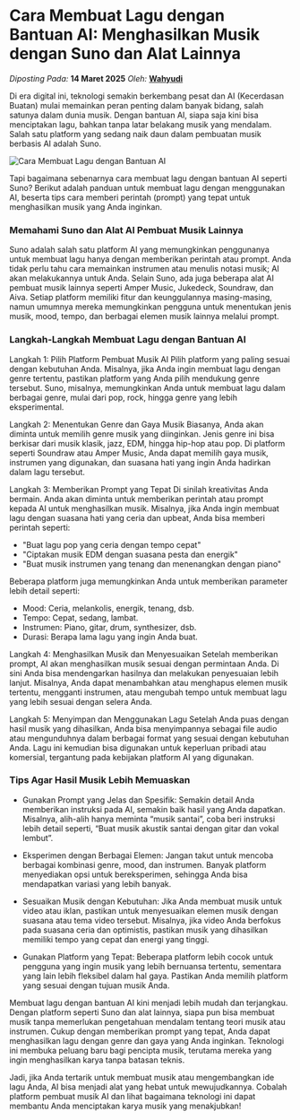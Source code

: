 # Cara Membuat Lagu dengan Bantuan AI: Menghasilkan Musik dengan Suno dan Alat Lainnya

_Diposting Pada:_ **14 Maret 2025**
_Oleh:_  [**Wahyudi**](../author/wahyudi.html)

Di era digital ini, teknologi semakin berkembang pesat dan AI (Kecerdasan Buatan) mulai memainkan peran penting dalam banyak bidang, salah satunya dalam dunia musik. Dengan bantuan AI, siapa saja kini bisa menciptakan lagu, bahkan tanpa latar belakang musik yang mendalam. Salah satu platform yang sedang naik daun dalam pembuatan musik berbasis AI adalah Suno.

![Cara Membuat Lagu dengan Bantuan AI](https://qph.cf2.quoracdn.net/main-qimg-df13f35dd6742f4a227d3f6ced0dfea7)


Tapi bagaimana sebenarnya cara membuat lagu dengan bantuan AI seperti Suno? Berikut adalah panduan untuk membuat lagu dengan menggunakan AI, beserta tips cara memberi perintah (prompt) yang tepat untuk menghasilkan musik yang Anda inginkan.

### Memahami Suno dan Alat AI Pembuat Musik Lainnya

Suno adalah salah satu platform AI yang memungkinkan penggunanya untuk membuat lagu hanya dengan memberikan perintah atau prompt. Anda tidak perlu tahu cara memainkan instrumen atau menulis notasi musik; AI akan melakukannya untuk Anda. Selain Suno, ada juga beberapa alat AI pembuat musik lainnya seperti Amper Music, Jukedeck, Soundraw, dan Aiva.
Setiap platform memiliki fitur dan keunggulannya masing-masing, namun umumnya mereka memungkinkan pengguna untuk menentukan jenis musik, mood, tempo, dan berbagai elemen musik lainnya melalui prompt.

### Langkah-Langkah Membuat Lagu dengan Bantuan AI

Langkah 1: Pilih Platform Pembuat Musik AI
Pilih platform yang paling sesuai dengan kebutuhan Anda. Misalnya, jika Anda ingin membuat lagu dengan genre tertentu, pastikan platform yang Anda pilih mendukung genre tersebut. Suno, misalnya, memungkinkan Anda untuk membuat lagu dalam berbagai genre, mulai dari pop, rock, hingga genre yang lebih eksperimental.

Langkah 2: Menentukan Genre dan Gaya Musik
Biasanya, Anda akan diminta untuk memilih genre musik yang diinginkan. Jenis genre ini bisa berkisar dari musik klasik, jazz, EDM, hingga hip-hop atau pop. Di platform seperti Soundraw atau Amper Music, Anda dapat memilih gaya musik, instrumen yang digunakan, dan suasana hati yang ingin Anda hadirkan dalam lagu tersebut.

Langkah 3: Memberikan Prompt yang Tepat
Di sinilah kreativitas Anda bermain. Anda akan diminta untuk memberikan perintah atau prompt kepada AI untuk menghasilkan musik. Misalnya, jika Anda ingin membuat lagu dengan suasana hati yang ceria dan upbeat, Anda bisa memberi perintah seperti:
- "Buat lagu pop yang ceria dengan tempo cepat"
- "Ciptakan musik EDM dengan suasana pesta dan energik"
- "Buat musik instrumen yang tenang dan menenangkan dengan piano"

Beberapa platform juga memungkinkan Anda untuk memberikan parameter lebih detail seperti:
- Mood: Ceria, melankolis, energik, tenang, dsb.
- Tempo: Cepat, sedang, lambat.
- Instrumen: Piano, gitar, drum, synthesizer, dsb.
- Durasi: Berapa lama lagu yang ingin Anda buat.

Langkah 4: Menghasilkan Musik dan Menyesuaikan
Setelah memberikan prompt, AI akan menghasilkan musik sesuai dengan permintaan Anda. Di sini Anda bisa mendengarkan hasilnya dan melakukan penyesuaian lebih lanjut. Misalnya, Anda dapat menambahkan atau menghapus elemen musik tertentu, mengganti instrumen, atau mengubah tempo untuk membuat lagu yang lebih sesuai dengan selera Anda.

Langkah 5: Menyimpan dan Menggunakan Lagu
Setelah Anda puas dengan hasil musik yang dihasilkan, Anda bisa menyimpannya sebagai file audio atau mengunduhnya dalam berbagai format yang sesuai dengan kebutuhan Anda. Lagu ini kemudian bisa digunakan untuk keperluan pribadi atau komersial, tergantung pada kebijakan platform AI yang digunakan.

### Tips Agar Hasil Musik Lebih Memuaskan
- Gunakan Prompt yang Jelas dan Spesifik: Semakin detail Anda memberikan instruksi pada AI, semakin baik hasil yang Anda dapatkan. Misalnya, alih-alih hanya meminta “musik santai”, coba beri instruksi lebih detail seperti, “Buat musik akustik santai dengan gitar dan vokal lembut”.
  
- Eksperimen dengan Berbagai Elemen: Jangan takut untuk mencoba berbagai kombinasi genre, mood, dan instrumen. Banyak platform menyediakan opsi untuk bereksperimen, sehingga Anda bisa mendapatkan variasi yang lebih banyak.

- Sesuaikan Musik dengan Kebutuhan: Jika Anda membuat musik untuk video atau iklan, pastikan untuk menyesuaikan elemen musik dengan suasana atau tema video tersebut. Misalnya, jika video Anda berfokus pada suasana ceria dan optimistis, pastikan musik yang dihasilkan memiliki tempo yang cepat dan energi yang tinggi.

- Gunakan Platform yang Tepat: Beberapa platform lebih cocok untuk pengguna yang ingin musik yang lebih bernuansa tertentu, sementara yang lain lebih fleksibel dalam hal gaya. Pastikan Anda memilih platform yang sesuai dengan tujuan musik Anda.

Membuat lagu dengan bantuan AI kini menjadi lebih mudah dan terjangkau. Dengan platform seperti Suno dan alat lainnya, siapa pun bisa membuat musik tanpa memerlukan pengetahuan mendalam tentang teori musik atau instrumen. Cukup dengan memberikan prompt yang tepat, Anda dapat menghasilkan lagu dengan genre dan gaya yang Anda inginkan. Teknologi ini membuka peluang baru bagi pencipta musik, terutama mereka yang ingin menghasilkan karya tanpa batasan teknis.

Jadi, jika Anda tertarik untuk membuat musik atau mengembangkan ide lagu Anda, AI bisa menjadi alat yang hebat untuk mewujudkannya. Cobalah platform pembuat musik AI dan lihat bagaimana teknologi ini dapat membantu Anda menciptakan karya musik yang menakjubkan!

